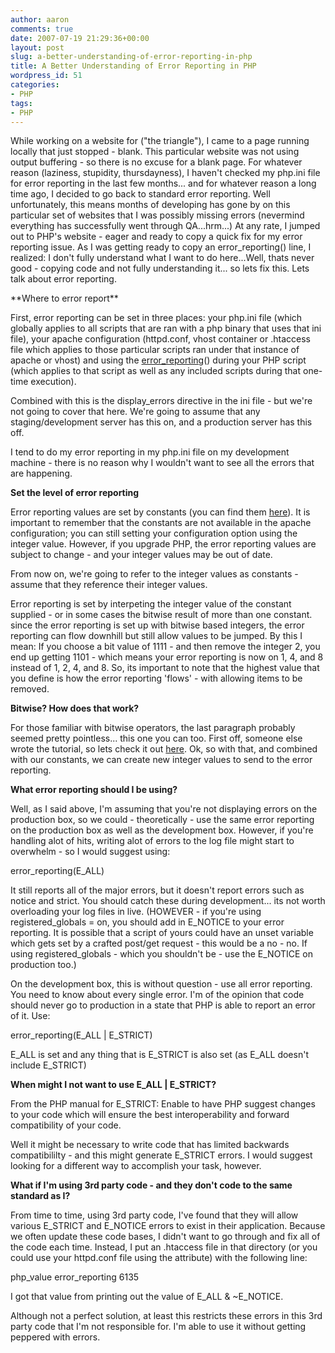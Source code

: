 ```yaml
---
author: aaron
comments: true
date: 2007-07-19 21:29:36+00:00
layout: post
slug: a-better-understanding-of-error-reporting-in-php
title: A Better Understanding of Error Reporting in PHP
wordpress_id: 51
categories:
- PHP
tags:
- PHP
---
```


While working on a website for ("the triangle"), I came to a page running locally that just stopped - blank.  This particular website was not using output buffering - so there is no excuse for a blank page.  For whatever reason (laziness, stupidity, thursdayness), I haven't checked my php.ini file for error reporting in the last few months... and for whatever reason a long time ago, I decided to go back to standard error reporting.  Well unfortunately, this means months of developing has gone by on this particular set of websites that I was possibly missing errors (nevermind everything has successfully went through QA...hrm...)  At any rate, I jumped out to PHP's website - eager and ready to copy a quick fix for my error reporting issue.  As I was getting ready to copy an error_reporting() line, I realized: I don't fully understand what I want to do here...Well, thats never good - copying code and not fully understanding it... so lets fix this.  Lets talk about error reporting.

<!-- more -->**Where to error report**

First, error reporting can be set in three places: your php.ini file (which globally applies to all scripts that are ran with a php binary that uses that ini file), your apache configuration (httpd.conf, vhost container or .htaccess file which applies to those particular scripts ran under that instance of apache or vhost) and using the [error_reporting](http://php.net/error_reporting)() during your PHP script (which applies to that script as well as any included scripts during that one-time execution).

Combined with this is the display_errors directive in the ini file - but we're not going to cover that here.  We're going to assume that any staging/development server has this on, and a production server has this off.

I tend to do my error reporting in my php.ini file on my development machine - there is no reason why I wouldn't want to see all the errors that are happening.

**Set the level of error reporting**

Error reporting values are set by constants (you can find them [here](http://us2.php.net/manual/en/ref.errorfunc.php#errorfunc.constants)).  It is important to remember that the constants are not available in the apache configuration; you can still setting your configuration option using the integer value. However, if you upgrade PHP, the error reporting values are subject to change - and your integer values may be out of date.

From now on, we're going to refer to the integer values as constants - assume that they reference their integer values.

Error reporting is set by interpeting the integer value of the constant supplied - or in some cases the bitwise result of more than one constant.  since the error reporting is set up with bitwise based integers, the error reporting can flow downhill but still allow values to be jumped.  By this I mean: If you choose a bit value of 1111 - and then remove the integer 2, you end up getting 1101 - which means your error reporting is now on 1, 4, and 8 instead of 1, 2, 4, and 8.  So, its important to note that the highest value that you define is how the error reporting 'flows' - with allowing items to be removed.

**Bitwise?  How does that work?**

For those familiar with bitwise operators, the last paragraph probably seemed pretty pointless... this one you can too.  First off, someone else wrote the tutorial, so lets check it out [here](http://www.litfuel.net/tutorials/bitwise.htm).  Ok, so with that, and combined with our constants, we can create new integer values to send to the error reporting.

**What error reporting should I be using?**

Well, as I said above, I'm assuming that you're not displaying errors on the production box, so we could - theoretically - use the same error reporting on the production box as well as the development box.  However, if you're handling alot of hits, writing alot of errors to the log file might start to overwhelm - so I would suggest using:

error_reporting(E_ALL)

It still reports all of the major errors, but it doesn't report errors such as notice and strict.  You should catch these during development... its not worth overloading your log files in live.  (HOWEVER - if you're using registered_globals = on, you should add in E_NOTICE to your error reporting.  It is possible that a script of yours could have an unset variable which gets set by a crafted post/get request - this would be a no - no.  If using registered_globals - which you shouldn't be - use the E_NOTICE on production too.)

On the development box, this is without question - use all error reporting.  You need to know about every single error.  I'm of the opinion that code should never go to production in a state that PHP is able to report an error of it.  Use:

error_reporting(E_ALL | E_STRICT)

E_ALL is set and any thing that is E_STRICT is also set (as E_ALL doesn't include E_STRICT)

**When might I not want to use E_ALL | E_STRICT?**

From the PHP manual for E_STRICT: Enable to have PHP suggest changes to your code which will ensure the best interoperability and forward compatibility of your code.

Well it might be necessary to write code that has limited backwards compatibililty - and this might generate E_STRICT errors.  I would suggest looking for a different way to accomplish your task, however.

**What if I'm using 3rd party code - and they don't code to the same standard as I?**

From time to time, using 3rd party code, I've found that they will allow various E_STRICT and E_NOTICE errors to exist in their application.  Because we often update these code bases, I didn't want to go through and fix all of the code each time.  Instead, I put an .htaccess file in that directory (or you could use your httpd.conf file using the  attribute) with the following line:

php_value error_reporting 6135

I got that value from printing out the value of E_ALL & ~E_NOTICE.

Although not a perfect solution, at least this restricts these errors in this 3rd party code that I'm not responsible for.  I'm able to use it without getting peppered with errors.

